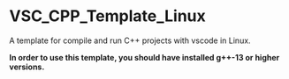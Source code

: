 # VSC_CPP_Template_Linux
A template for compile and run C++ projects with vscode in Linux.

**In order to use this template, you should have installed g++-13 or higher versions.**
